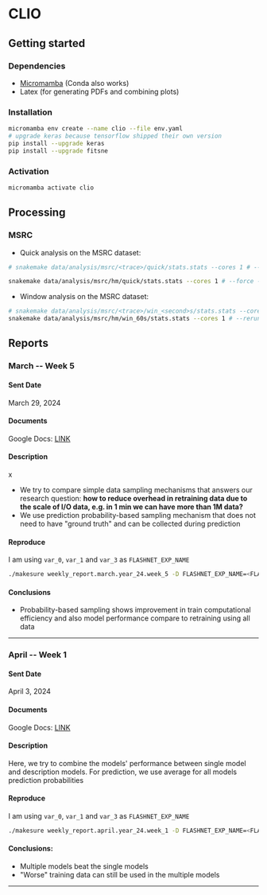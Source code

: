 # CLIO

## Getting started

### Dependencies

- [Micromamba](https://mamba.readthedocs.io/en/latest/installation/micromamba-installation.html) (Conda also works)
- Latex (for generating PDFs and combining plots)

### Installation

```bash
micromamba env create --name clio --file env.yaml
# upgrade keras because tensorflow shipped their own version
pip install --upgrade keras
pip install --upgrade fitsne
```

### Activation

```bash
micromamba activate clio
```

## Processing

### MSRC

- Quick analysis on the MSRC dataset:

```bash
# snakemake data/analysis/msrc/<trace>/quick/stats.stats --cores 1 # --force --rerun-incomplete

snakemake data/analysis/msrc/hm/quick/stats.stats --cores 1 # --force --rerun-incomplete
```

- Window analysis on the MSRC dataset:

```bash
# snakemake data/analysis/msrc/<trace>/win_<second>s/stats.stats --cores 1 # --rerun-incomplete --force
snakemake data/analysis/msrc/hm/win_60s/stats.stats --cores 1 # --rerun-incomplete --force
```

## Reports

### March -- Week 5

#### Sent Date

March 29, 2024

#### Documents

Google Docs: [LINK](https://docs.google.com/document/d/10tkwZtRON6IN7gGXYpx5x-jqCDNy61rAJDvcmvhpqzM/edit)

#### Description
x
- We try to compare simple data sampling mechanisms that answers our research question: **how to reduce overhead in retraining data due to the scale of I/O data, e.g. in 1 min we can have more than 1M data?**
- We use prediction probability-based sampling mechanism that does not need to have "ground truth" and can be collected during prediction

#### Reproduce

I am using `var_0`, `var_1` and `var_3` as `FLASHNET_EXP_NAME`

```bash
./makesure weekly_report.march.year_24.week_5 -D FLASHNET_EXP_NAME=<FLASHNET_EXP_NAME> -D FLASHNET_EXP_DIR_SUFFIX="" -D EPOCHS=20 -D CUDA=<CUDA_DEVICE>
```

#### Conclusions

- Probability-based sampling shows improvement in train computational efficiency and also model performance compare to retraining using all data

--------------------------------------------------

### April -- Week 1

#### Sent Date

April 3, 2024

#### Documents

Google Docs: [LINK](https://docs.google.com/document/d/1qblSFob4Rs2hyM-suG5MkEcpzcce_rNsSMYhfYyULsg/edit)

#### Description

Here, we try to combine the models' performance between single model and description models.
For prediction, we use average for all models prediction probabilities

#### Reproduce

I am using `var_0`, `var_1` and `var_3` as `FLASHNET_EXP_NAME`

```bash
./makesure weekly_report.april.year_24.week_1 -D FLASHNET_EXP_NAME=<FLASHNET_EXP_NAME> -D FLASHNET_EXP_DIR_SUFFIX="" -D EPOCHS=20 -D CUDA=<CUDA_DEVICE>
```

#### Conclusions:

- Multiple models beat the single models
- "Worse" training data can still be used in the multiple models

--------------------------------------------------
